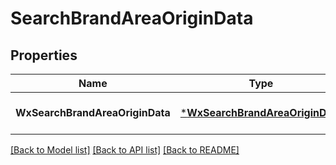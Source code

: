 # SearchBrandAreaOriginData

## Properties
Name | Type | Description | Notes
------------ | ------------- | ------------- | -------------
**WxSearchBrandAreaOriginData** | [***WxSearchBrandAreaOriginData**](wx_search_brand_area_origin_data.md) |  | [optional] [default to null]

[[Back to Model list]](../README.md#documentation-for-models) [[Back to API list]](../README.md#documentation-for-api-endpoints) [[Back to README]](../README.md)


